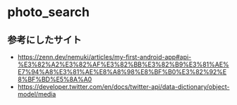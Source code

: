 # photo_search

## 参考にしたサイト
- https://zenn.dev/nemuki/articles/my-first-android-app#api-%E3%82%A2%E3%82%AF%E3%82%BB%E3%82%B9%E3%81%AE%E7%94%A8%E3%81%AE%E8%A8%98%E8%BF%B0%E3%82%92%E8%BF%BD%E5%8A%A0
- https://developer.twitter.com/en/docs/twitter-api/data-dictionary/object-model/media